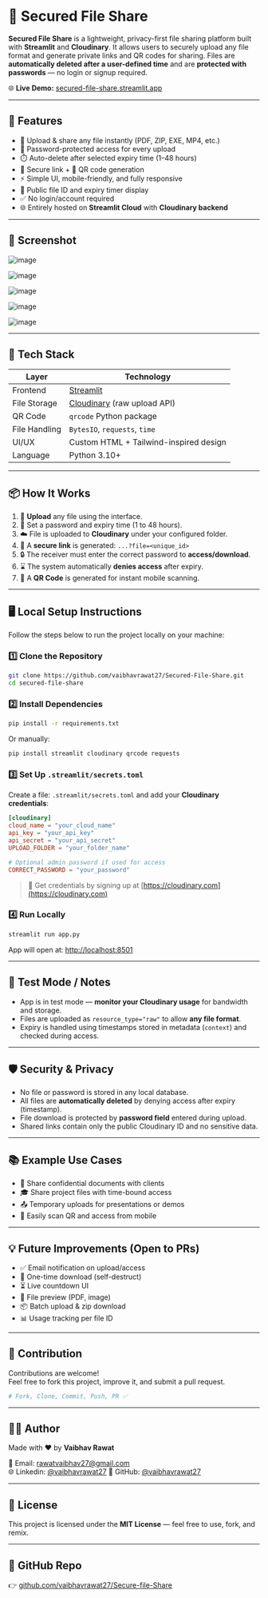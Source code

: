 # 🔐 Secured File Share

**Secured File Share** is a lightweight, privacy-first file sharing platform built with **Streamlit** and **Cloudinary**. It allows users to securely upload any file format and generate private links and QR codes for sharing. Files are **automatically deleted after a user-defined time** and are **protected with passwords** — no login or signup required.

🌐 **Live Demo:** [secured-file-share.streamlit.app](https://secured-file-share.streamlit.app/)

---

## 🚀 Features

- 📁 Upload & share any file instantly (PDF, ZIP, EXE, MP4, etc.)
- 🔐 Password-protected access for every upload
- ⏱️ Auto-delete after selected expiry time (1–48 hours)
- 🔗 Secure link + 📱 QR code generation
- ⚡ Simple UI, mobile-friendly, and fully responsive
- 🧾 Public file ID and expiry timer display
- ✅ No login/account required
- 🌐 Entirely hosted on **Streamlit Cloud** with **Cloudinary backend**

---

## 📸 Screenshot

![image](https://github.com/user-attachments/assets/575c9e82-d2aa-4bfb-adc2-cd40cfa993d6)

![image](https://github.com/user-attachments/assets/de3fcd4b-663b-42e4-b30d-a22ec03930bf)

![image](https://github.com/user-attachments/assets/cefaae4c-3c69-4934-931b-8baa51938489)

![image](https://github.com/user-attachments/assets/962fd96f-1a57-43c7-b87d-8254bae94a1a)

![image](https://github.com/user-attachments/assets/9ea150ea-0de4-4583-9da8-94b05b002655)

---

## 🧰 Tech Stack

| Layer      | Technology                 |
|------------|----------------------------|
| Frontend   | [Streamlit](https://streamlit.io/) |
| File Storage | [Cloudinary](https://cloudinary.com/) (raw upload API) |
| QR Code    | `qrcode` Python package    |
| File Handling | `BytesIO`, `requests`, `time` |
| UI/UX      | Custom HTML + Tailwind-inspired design |
| Language   | Python 3.10+               |

---

## 📦 How It Works

1. 🎯 **Upload** any file using the interface.
2. 🔑 Set a password and expiry time (1 to 48 hours).
3. ☁️ File is uploaded to **Cloudinary** under your configured folder.
4. 🔗 A **secure link** is generated: `...?file=<unique_id>`
5. 🔒 The receiver must enter the correct password to **access/download**.
6. ⌛ The system automatically **denies access** after expiry.
7. 📱 A **QR Code** is generated for instant mobile scanning.

---

## 🖥️ Local Setup Instructions

Follow the steps below to run the project locally on your machine:

### 1️⃣ Clone the Repository

```bash
git clone https://github.com/vaibhavrawat27/Secured-File-Share.git
cd secured-file-share
```

### 2️⃣ Install Dependencies

```bash
pip install -r requirements.txt
```

Or manually:

```bash
pip install streamlit cloudinary qrcode requests
```

### 3️⃣ Set Up `.streamlit/secrets.toml`

Create a file: `.streamlit/secrets.toml` and add your **Cloudinary credentials**:

```toml
[cloudinary]
cloud_name = "your_cloud_name"
api_key = "your_api_key"
api_secret = "your_api_secret"
UPLOAD_FOLDER = "your_folder_name"

# Optional admin password if used for access
CORRECT_PASSWORD = "your_password"
```

> 🔐 Get credentials by signing up at [https://cloudinary.com](https://cloudinary.com)

### 4️⃣ Run Locally

```bash
streamlit run app.py
```

App will open at: [http://localhost:8501](http://localhost:8501)

---

## 🧪 Test Mode / Notes

- App is in test mode — **monitor your Cloudinary usage** for bandwidth and storage.
- Files are uploaded as `resource_type="raw"` to allow **any file format**.
- Expiry is handled using timestamps stored in metadata (`context`) and checked during access.

---

## 🛡️ Security & Privacy

- No file or password is stored in any local database.
- All files are **automatically deleted** by denying access after expiry (timestamp).
- File download is protected by **password field** entered during upload.
- Shared links contain only the public Cloudinary ID and no sensitive data.

---

## 📚 Example Use Cases

- 🔐 Share confidential documents with clients
- 🎓 Share project files with time-bound access
- 📤 Temporary uploads for presentations or demos
- 📱 Easily scan QR and access from mobile

---

## 💡 Future Improvements (Open to PRs)

- ✅ Email notification on upload/access
- 🔄 One-time download (self-destruct)
- ⏳ Live countdown UI
- 🧾 File preview (PDF, image)
- 📦 Batch upload & zip download
- 📊 Usage tracking per file ID

---

## 🤝 Contribution

Contributions are welcome!  
Feel free to fork this project, improve it, and submit a pull request.

```bash
# Fork, Clone, Commit, Push, PR ✅
```

---

## 🧑‍💻 Author

Made with ❤️ by **Vaibhav Rawat**

📧 Email: [rawatvaibhav27@gmail.com](mailto:rawatvaibhav27@gmail.com)  
🌐 Linkedin: [@vaibhavrawat27](https://www.linkedin.com/in/vaibhavrawat27/)
🐙 GitHub: [@vaibhavrawat27](https://github.com/vaibhavrawat27)

---

## 📄 License

This project is licensed under the **MIT License** — feel free to use, fork, and remix.

---

## 🔗 GitHub Repo

👉 [github.com/vaibhavrawat27/Secure-file-Share](https://github.com/vaibhavrawat27/Secured-File-Share)

